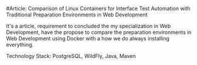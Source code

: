 #Article: Comparison of Linux Containers for Interface Test Automation with Traditional Preparation Environments in Web Development

It's a article, requirement to concluded the my specialization in Web Development, have the propose to compare
the preparation environments in Web Development using Docker with a how we do always installing everything.

Technology Stack: PostgreSQL, WildFly, Java, Maven